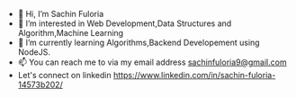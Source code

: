 - 👋 Hi, I’m Sachin Fuloria
- 👀 I’m interested in Web Development,Data Structures and Algorithm,Machine Learning
- 🌱 I’m currently learning Algorithms,Backend Developement using NodeJS.
- 📫 You can reach me to via my email address sachinfuloria9@gmail.com
- Let's connect on linkedin https://www.linkedin.com/in/sachin-fuloria-14573b202/

<!---
champ13ns/champ13ns is a ✨ special ✨ repository because its `README.md` (this file) appears on your GitHub profile.
You can click the Preview link to take a look at your changes.
--->
